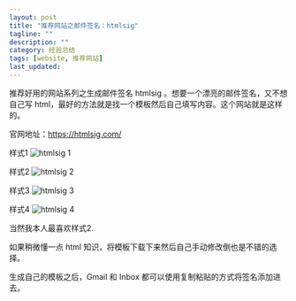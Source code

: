 ```yaml
---
layout: post
title: "推荐网站之邮件签名：htmlsig"
tagline: ""
description: ""
category: 经验总结
tags: [website, 推荐网站]
last_updated: 
---
```



推荐好用的网站系列之生成邮件签名 htmlsig 。想要一个漂亮的邮件签名，又不想自己写 html，最好的方法就是找一个模板然后自己填写内容。这个网站就是这样的。

官网地址：<https://htmlsig.com/>

样式1
![htmlsig 1](https://lh6.googleusercontent.com/-lj-7WqAb_iI/VvI6X-iW9LI/AAAAAAAA8H4/ywLEjFSbUvE7UYzo8zNV9h2uUSk54qHvg/w341-h228-no/%25E5%25B1%258F%25E5%25B9%2595%25E6%2588%25AA%25E5%259B%25BE%2B2016-03-23%2B14.38.57.png)

样式2
![htmlsig 2](https://lh6.googleusercontent.com/-GjO4SO0nv70/VvI6XxhJFmI/AAAAAAAA8H4/L5KWA2ixIlAYCRi4a-NsZdMQ7NlryaOyA/w348-h131-no/%25E5%25B1%258F%25E5%25B9%2595%25E6%2588%25AA%25E5%259B%25BE%2B2016-03-23%2B14.39.30.png)

样式3
![htmlsig 3](https://lh3.googleusercontent.com/-ePOfTWbmJV8/VvI6X4CzvJI/AAAAAAAA8H4/gEY92bQMKqYXTKqGW0u8ZnTECZhrnkYPQ/w352-h137-no/%25E5%25B1%258F%25E5%25B9%2595%25E6%2588%25AA%25E5%259B%25BE%2B2016-03-23%2B14.39.13.png)

样式4
![htmlsig 4](https://lh3.googleusercontent.com/-j8sYYNRxXJg/VvI6bOxvd9I/AAAAAAAA8H4/ePyw4lwapcw-ohyZBIUeN6-lJsxu36vOw/w352-h148-no/%25E5%25B1%258F%25E5%25B9%2595%25E6%2588%25AA%25E5%259B%25BE%2B2016-03-23%2B14.39.40.png)

当然我本人最喜欢样式2.

如果稍微懂一点 html 知识，将模板下载下来然后自己手动修改倒也是不错的选择。

生成自己的模板之后，Gmail 和 Inbox 都可以使用复制粘贴的方式将签名添加进去。
